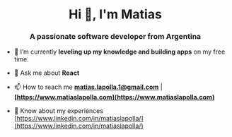 <h1 align="center">Hi 👋, I'm Matias</h1>
<h3 align="center">A passionate software developer from Argentina</h3>

- 🔭 I’m currently **leveling up my knowledge and building apps** on my free time.

- 💬 Ask me about **React**

- 📫 How to reach me **matias.lapolla.1@gmail.com** | **[https://www.matiaslapolla.com](https://www.matiaslapolla.com)**

- 📄 Know about my experiences [https://www.linkedin.com/in/matiaslapolla/](https://www.linkedin.com/in/matiaslapolla/)

